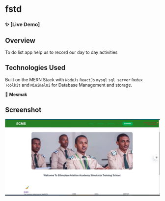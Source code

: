 # fstd
### ✨ [Live Demo]

## Overview

To do list app help us to record our day to day activities

## Technologies Used

Built on the MERN Stack with `NodeJs` `ReactJs` `mysql` `sql server` `Redux Toolkit` and `MinimalUi` for Database Management and storage.



👤 **Mesmak** <br/>


## Screenshot

![Home](screenshotScms.png)

